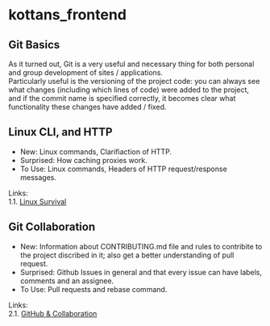 # kottans_frontend

## Git Basics

As it turned out, Git is a very useful and necessary thing for both personal and group development of sites / applications.<br/>
Particularly useful is the versioning of the project code: you can always see what changes (including which lines of code) were added to the project, and if the commit name is specified correctly, it becomes clear what functionality these changes have added / fixed.

## Linux CLI, and HTTP

- New: Linux commands, Clarifiaction of HTTP.
- Surprised: How caching proxies work.
- To Use: Linux commands, Headers of HTTP request/response messages.

Links:<br/>
1.1. [Linux Survival](/task_linux_cli/Linux_Survival.png?raw=true)

## Git Collaboration

- New: Information about CONTRIBUTING.md file and rules to contribite to the project discribed in it; also get a better understanding of pull request.
- Surprised: Github Issues in general and that every issue can have labels, comments and an assignee.
- To Use: Pull requests and rebase command.

Links:<br/>
2.1. [GitHub & Collaboration](/task_git_collaboration/GitHub_&_Collaboration.png?raw=true)
